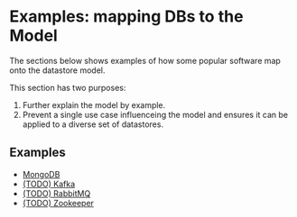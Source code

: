 # Examples: mapping DBs to the Model
The sections below shows examples of how some popular software map onto the datastore model.


This section has two purposes:

  1. Further explain the model by example.
  2. Prevent a single use case influenceing the model and ensures it can be applied to a diverse set of datastores.


## Examples

  * [MongoDB](./mongodb.md)
  * [(TODO) Kafka](./kafka.md)
  * [(TODO) RabbitMQ](./rabbitmq.md)
  * [(TODO) Zookeeper](./zookeeper.md)
